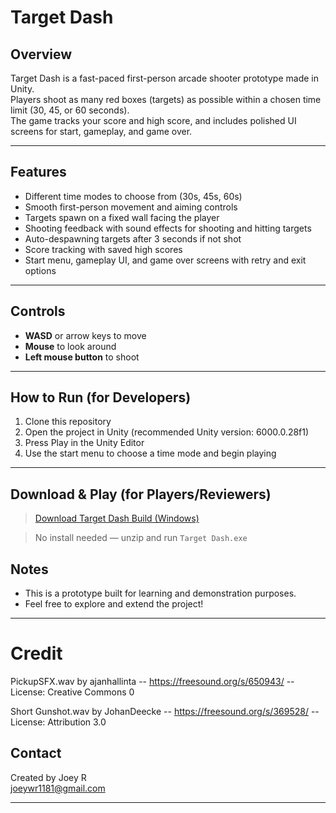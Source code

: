 # Target Dash

## Overview

Target Dash is a fast-paced first-person arcade shooter prototype made in Unity.  
Players shoot as many red boxes (targets) as possible within a chosen time limit (30, 45, or 60 seconds).  
The game tracks your score and high score, and includes polished UI screens for start, gameplay, and game over.

---

## Features

- Different time modes to choose from (30s, 45s, 60s)  
- Smooth first-person movement and aiming controls  
- Targets spawn on a fixed wall facing the player  
- Shooting feedback with sound effects for shooting and hitting targets  
- Auto-despawning targets after 3 seconds if not shot  
- Score tracking with saved high scores  
- Start menu, gameplay UI, and game over screens with retry and exit options  

---

## Controls

- **WASD** or arrow keys to move  
- **Mouse** to look around  
- **Left mouse button** to shoot  

---

## How to Run (for Developers)

1. Clone this repository  
2. Open the project in Unity (recommended Unity version: 6000.0.28f1)  
3. Press Play in the Unity Editor  
4. Use the start menu to choose a time mode and begin playing  

---

## Download & Play (for Players/Reviewers)

> [Download Target Dash Build (Windows)](https://github.com/your-username/TargetDash/releases/latest)

> No install needed — unzip and run `Target Dash.exe`


## Notes

- This is a prototype built for learning and demonstration purposes.  
- Feel free to explore and extend the project!  

---


# Credit
PickupSFX.wav by ajanhallinta -- https://freesound.org/s/650943/ -- License: Creative Commons 0

Short Gunshot.wav by JohanDeecke -- https://freesound.org/s/369528/ -- License: Attribution 3.0

## Contact

Created by Joey R  
joeywr1181@gmail.com

---



